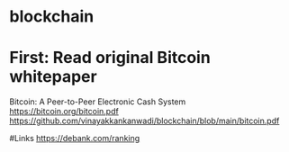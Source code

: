 # blockchain

# First: Read original Bitcoin whitepaper
Bitcoin: A Peer-to-Peer Electronic Cash System
https://bitcoin.org/bitcoin.pdf
https://github.com/vinayakkankanwadi/blockchain/blob/main/bitcoin.pdf

#Links
https://debank.com/ranking
